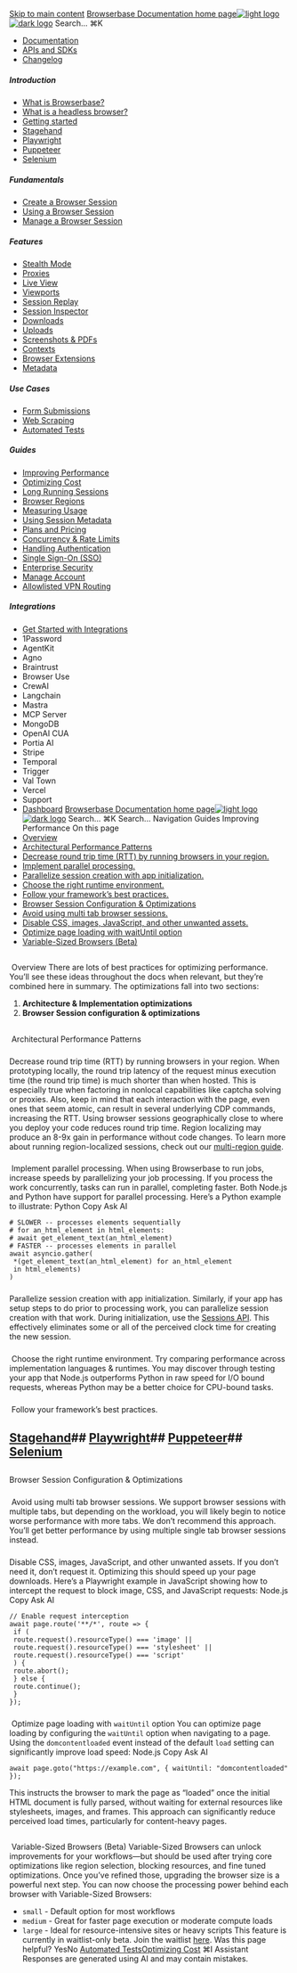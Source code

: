 [Skip to main content](#content-area)
[Browserbase Documentation home page![light logo](https://mintcdn.com/browserbase/lUkHCCQ3HJMpCnfp/logo/light.svg?fit=max&auto=format&n=lUkHCCQ3HJMpCnfp&q=85&s=0f99c87492a4fb0e9bfc45075a78c64f)![dark logo](https://mintcdn.com/browserbase/lUkHCCQ3HJMpCnfp/logo/dark.svg?fit=max&auto=format&n=lUkHCCQ3HJMpCnfp&q=85&s=645b212b9cbee8bebf84f318c2baaac0)](https://www.browserbase.com)
Search...
⌘K
 * [Documentation](/introduction/what-is-browserbase)
 * [APIs and SDKs](/reference/introduction)
 * [Changelog](https://www.browserbase.com/changelog)
##### Introduction
 * [What is Browserbase?](/introduction/what-is-browserbase)
 * [What is a headless browser?](/introduction/what-is-headless-browser)
 * [Getting started](/introduction/getting-started)
 * [Stagehand](/introduction/stagehand)
 * [Playwright](/introduction/playwright)
 * [Puppeteer](/introduction/puppeteer)
 * [Selenium](/introduction/selenium)
##### Fundamentals
 * [Create a Browser Session](/fundamentals/create-browser-session)
 * [Using a Browser Session](/fundamentals/using-browser-session)
 * [Manage a Browser Session](/fundamentals/manage-browser-session)
##### Features
 * [Stealth Mode](/features/stealth-mode)
 * [Proxies](/features/proxies)
 * [Live View](/features/session-live-view)
 * [Viewports](/features/viewports)
 * [Session Replay](/features/session-replay)
 * [Session Inspector](/features/session-inspector)
 * [Downloads](/features/downloads)
 * [Uploads](/features/uploads)
 * [Screenshots & PDFs](/features/screenshots)
 * [Contexts](/features/contexts)
 * [Browser Extensions](/features/browser-extensions)
 * [Metadata](/features/session-metadata)
##### Use Cases
 * [Form Submissions](/use-cases/automating-form-submissions)
 * [Web Scraping](/use-cases/scraping-website)
 * [Automated Tests](/use-cases/building-automated-tests)
##### Guides
 * [Improving Performance](/guides/speed-optimization)
 * [Optimizing Cost](/guides/cost-optimization)
 * [Long Running Sessions](/guides/long-running-sessions)
 * [Browser Regions](/guides/multi-region)
 * [Measuring Usage](/guides/measuring-usage)
 * [Using Session Metadata](/guides/using-session-metadata)
 * [Plans and Pricing](/guides/plans-and-pricing)
 * [Concurrency & Rate Limits](/guides/concurrency-rate-limits)
 * [Handling Authentication](/guides/authentication)
 * [Single Sign-On (SSO)](/guides/sso-setup)
 * [Enterprise Security](/guides/security)
 * [Manage Account](/guides/manage-account)
 * [Allowlisted VPN Routing](/guides/vpn)
##### Integrations
 * [Get Started with Integrations](/integrations/get-started)
 * 1Password
 * AgentKit
 * Agno
 * Braintrust
 * Browser Use
 * CrewAI
 * Langchain
 * Mastra
 * MCP Server
 * MongoDB
 * OpenAI CUA
 * Portia AI
 * Stripe
 * Temporal
 * Trigger
 * Val Town
 * Vercel
 * Support
 * [Dashboard](https://www.browserbase.com/overview)
[Browserbase Documentation home page![light logo](https://mintcdn.com/browserbase/lUkHCCQ3HJMpCnfp/logo/light.svg?fit=max&auto=format&n=lUkHCCQ3HJMpCnfp&q=85&s=0f99c87492a4fb0e9bfc45075a78c64f)![dark logo](https://mintcdn.com/browserbase/lUkHCCQ3HJMpCnfp/logo/dark.svg?fit=max&auto=format&n=lUkHCCQ3HJMpCnfp&q=85&s=645b212b9cbee8bebf84f318c2baaac0)](https://www.browserbase.com)
Search...
⌘K
Search...
Navigation
Guides
Improving Performance
On this page
 * [Overview](#overview)
 * [Architectural Performance Patterns](#architectural-performance-patterns)
 * [Decrease round trip time (RTT) by running browsers in your region.](#decrease-round-trip-time-rtt-by-running-browsers-in-your-region)
 * [Implement parallel processing.](#implement-parallel-processing)
 * [Parallelize session creation with app initialization.](#parallelize-session-creation-with-app-initialization)
 * [Choose the right runtime environment.](#choose-the-right-runtime-environment)
 * [Follow your framework’s best practices.](#follow-your-framework%E2%80%99s-best-practices)
 * [Browser Session Configuration & Optimizations](#browser-session-configuration-%26-optimizations)
 * [Avoid using multi tab browser sessions.](#avoid-using-multi-tab-browser-sessions)
 * [Disable CSS, images, JavaScript, and other unwanted assets.](#disable-css%2C-images%2C-javascript%2C-and-other-unwanted-assets)
 * [Optimize page loading with waitUntil option](#optimize-page-loading-with-waituntil-option)
 * [Variable-Sized Browsers (Beta)](#variable-sized-browsers-beta)
## 
[​](#overview)
Overview
There are lots of best practices for optimizing performance. You’ll see these ideas throughout the docs when relevant, but they’re combined here in summary. The optimizations fall into two sections:
 1. **Architecture & Implementation optimizations**
 2. **Browser Session configuration & optimizations**
## 
[​](#architectural-performance-patterns)
Architectural Performance Patterns
### 
[​](#decrease-round-trip-time-rtt-by-running-browsers-in-your-region)
Decrease round trip time (RTT) by running browsers in your region.
When prototyping locally, the round trip latency of the request minus execution time (the round trip time) is much shorter than when hosted. This is especially true when factoring in nonlocal capabilities like captcha solving or proxies. Also, keep in mind that each interaction with the page, even ones that seem atomic, can result in several underlying CDP commands, increasing the RTT. Using browser sessions geographically close to where you deploy your code reduces round trip time. Region localizing may produce an 8-9x gain in performance without code changes.
To learn more about running region-localized sessions, check out our [multi-region guide](/guides/multi-region).
### 
[​](#implement-parallel-processing)
Implement parallel processing.
When using Browserbase to run jobs, increase speeds by parallelizing your job processing. If you process the work concurrently, tasks can run in parallel, completing faster. Both Node.js and Python have support for parallel processing. Here’s a Python example to illustrate:
Python
Copy
Ask AI
```
# SLOWER -- processes elements sequentially
# for an_html_element in html_elements:
# await get_element_text(an_html_element)
# FASTER -- processes elements in parallel
await asyncio.gather(
 *(get_element_text(an_html_element) for an_html_element
 in html_elements)
)
```
### 
[​](#parallelize-session-creation-with-app-initialization)
Parallelize session creation with app initialization.
Similarly, if your app has setup steps to do prior to processing work, you can parallelize session creation with that work. During initialization, use the [Sessions API](/reference/api/create-a-session). This effectively eliminates some or all of the perceived clock time for creating the new session.
### 
[​](#choose-the-right-runtime-environment)
Choose the right runtime environment.
Try comparing performance across implementation languages & runtimes. You may discover through testing your app that Node.js outperforms Python in raw speed for I/O bound requests, whereas Python may be a better choice for CPU-bound tasks.
### 
[​](#follow-your-framework%E2%80%99s-best-practices)
Follow your framework’s best practices.
## [Stagehand](https://docs.stagehand.dev/get_started/best_practices)## [Playwright](https://playwright.dev/docs/intro)## [Puppeteer](https://www.bannerbear.com/blog/6-pro-tips-for-optimizing-web-automation-using-puppeteer/)## [Selenium](https://www.selenium.dev/documentation/test_practices/encouraged/)
## 
[​](#browser-session-configuration-%26-optimizations)
Browser Session Configuration & Optimizations
### 
[​](#avoid-using-multi-tab-browser-sessions)
Avoid using multi tab browser sessions.
We support browser sessions with multiple tabs, but depending on the workload, you will likely begin to notice worse performance with more tabs. We don’t recommend this approach. You’ll get better performance by using multiple single tab browser sessions instead.
### 
[​](#disable-css%2C-images%2C-javascript%2C-and-other-unwanted-assets)
Disable CSS, images, JavaScript, and other unwanted assets.
If you don’t need it, don’t request it. Optimizing this should speed up your page downloads. Here’s a Playwright example in JavaScript showing how to intercept the request to block image, CSS, and JavaScript requests:
Node.js
Copy
Ask AI
```
// Enable request interception
await page.route('**/*', route => {
 if (
 route.request().resourceType() === 'image' ||
 route.request().resourceType() === 'stylesheet' ||
 route.request().resourceType() === 'script'
 ) {
 route.abort();
 } else {
 route.continue();
 }
});
```
### 
[​](#optimize-page-loading-with-waituntil-option)
Optimize page loading with `waitUntil` option
You can optimize page loading by configuring the `waitUntil` option when navigating to a page. Using the `domcontentloaded` event instead of the default `load` setting can significantly improve load speed:
Node.js
Copy
Ask AI
```
await page.goto("https://example.com", { waitUntil: "domcontentloaded" });
```
This instructs the browser to mark the page as “loaded” once the initial HTML document is fully parsed, without waiting for external resources like stylesheets, images, and frames. This approach can significantly reduce perceived load times, particularly for content-heavy pages.
## 
[​](#variable-sized-browsers-beta)
Variable-Sized Browsers (Beta)
Variable-Sized Browsers can unlock improvements for your workflows—but should be used after trying core optimizations like region selection, blocking resources, and fine tuned optimizations. Once you’ve refined those, upgrading the browser size is a powerful next step. You can now choose the processing power behind each browser with Variable-Sized Browsers:
 * `small` - Default option for most workflows
 * `medium` - Great for faster page execution or moderate compute loads
 * `large` - Ideal for resource-intensive sites or heavy scripts
This feature is currently in waitlist-only beta. Join the waitlist [here](https://www.browserbase.com/website/contact?source=waitlist).
Was this page helpful?
YesNo
[Automated Tests](/use-cases/building-automated-tests)[Optimizing Cost](/guides/cost-optimization)
⌘I
Assistant
Responses are generated using AI and may contain mistakes.